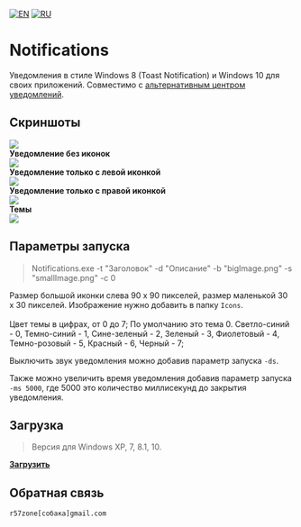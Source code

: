 [![EN](https://user-images.githubusercontent.com/9499881/33184537-7be87e86-d096-11e7-89bb-f3286f752bc6.png)](https://github.com/r57zone/Notifications/)
[![RU](https://user-images.githubusercontent.com/9499881/27683795-5b0fbac6-5cd8-11e7-929c-057833e01fb1.png)](https://github.com/r57zone/Notifications/blob/master/README.RU.md) 
# Notifications
Уведомления в стиле Windows 8 (Toast Notification) и Windows 10 для своих приложений. Совместимо с [альтернативным центром уведомлений](https://github.com/r57zone/Notification-center).

## Скриншоты
![](https://user-images.githubusercontent.com/9499881/54310227-52c84b00-45eb-11e9-8728-368df6777faa.png)<br>
**Уведомление без иконок**<br>
![](https://cloud.githubusercontent.com/assets/9499881/8045036/ab2760c8-0e41-11e5-8cee-f70560396b72.png)<br>
**Уведомление только с левой иконкой**<br>
![](https://cloud.githubusercontent.com/assets/9499881/8045046/c59390da-0e41-11e5-9b6b-348e84d29430.png)<br>
**Уведомление только с правой иконкой**<br>
![](https://cloud.githubusercontent.com/assets/9499881/8044982/61133a7a-0e41-11e5-94be-b1d80a1f2c52.png)<br>
**Темы**<br>
![](https://github.com/r57zone/Notifications/assets/9499881/0cdc721b-9d28-4d26-9b92-bbb9dd45030f)

## Параметры запуска
>Notifications.exe -t "Заголовок" -d "Описание" -b "bigImage.png" -s "smallImage.png" -c 0

Размер большой иконки слева 90 x 90 пикселей, размер маленькой 30 x 30 пикселей. Изображение нужно добавить в папку `Icons`.<br><br>
Цвет темы в цифрах, от 0 до 7; По умолчанию это тема 0. Светло-синий - 0, Темно-синий - 1, Сине-зеленый - 2, Зеленый - 3, Фиолетовый - 4, Темно-розовый - 5, Красный - 6, Черный - 7;



Выключить звук уведомления можно добавив параметр запуска `-ds`.



Также можно увеличить время уведомления добавив параметр запуска `-ms 5000`, где 5000 это количество миллисекунд до закрытия уведомления.
## Загрузка
>Версия для Windows XP, 7, 8.1, 10.

**[Загрузить](https://github.com/r57zone/notifications/releases)**

## Обратная связь
`r57zone[собака]gmail.com`